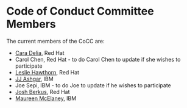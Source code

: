 # Code of Conduct Committee Members

The current members of the CoCC are:

* [Cara Delia](https://github.com/caradelia), Red Hat
* Carol Chen, Red Hat - to do Carol Chen to update if she wishes to participate
* [Leslie Hawthorn](https://github.com/lhawthorn), Red Hat
* [JJ Ashgar](https://github.com/jjasghar), IBM
* Joe Sepi, IBM - to do Joe to update if he wishes to participate
* [Josh Berkus](https://github.com/jberkus), Red Hat
* [Maureen McElaney](https://github.com/mmcelaney), IBM

